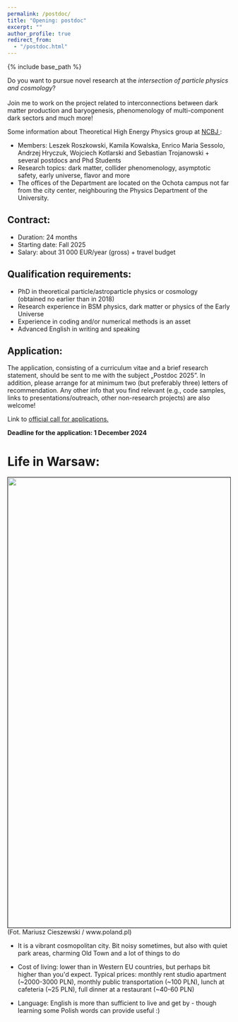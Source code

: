 ```yaml
---
permalink: /postdoc/
title: "Opening: postdoc"
excerpt: ""
author_profile: true
redirect_from:
  - "/postdoc.html"
---
```


{% include base_path %}

Do you want to pursue novel research at the _intersection of particle physics and cosmology_? <br><br>
Join me to work on the project related to interconnections between dark matter production and baryogenesis, phenomenology of multi-component dark sectors and much more!

Some information about Theoretical High Energy Physics group at <a href="https://www.ncbj.gov.pl/en"> NCBJ </a>:
* Members: Leszek Roszkowski, Kamila Kowalska, Enrico Maria Sessolo, Andrzej Hryczuk, Wojciech Kotlarski and Sebastian Trojanowski + several postdocs and Phd Students
* Research topics: dark matter, collider phenomenology, asymptotic safety, early universe, flavor and more
* The offices of the Department are located on the Ochota campus not far from the city center, neighbouring the Physics Department of the University.

Contract:
--------
* Duration: 24 months
* Starting date: Fall 2025
* Salary: about 31 000 EUR/year (gross) +  travel budget

Qualification requirements:
--------

* PhD in theoretical particle/astroparticle physics or cosmology <br>
(obtained no earlier than in 2018)
* Research experience in BSM physics, dark matter or physics of the Early Universe
* Experience in coding and/or numerical methods is an asset
* Advanced English in writing and speaking

Application:
--------

The application, consisting of a curriculum vitae and a brief research statement, should be sent to me with the subject „Postdoc 2025”. In addition, please arrange for at minimum two (but preferably three) letters of recommendation. Any other info that you find relevant (e.g., code samples, links to presentations/outreach, other non-research projects) are also welcome!

 Link to <a href="https://www.ncbj.gov.pl/en/praca/postdoc-bp2"> official call for applications.</a>


**Deadline for the application: 1 December 2024**


Life in Warsaw:
======

<img src="http://ahryczuk.github.io/files/warszawa.jpg" height="1020px" width="560px" border="1px">
<br>
(Fot. Mariusz Cieszewski / www.poland.pl)


* It is a vibrant cosmopolitan city. Bit noisy sometimes, but also with quiet park areas, charming Old Town and a lot of things to do

* Cost of living: lower than in Western EU countries, but perhaps bit higher than you'd expect. Typical prices: monthly rent studio apartment (~2000-3000 PLN), monthly public transportation (~100 PLN), lunch at cafeteria (~25 PLN), full dinner at a restaurant (~40-60 PLN)

* Language: English is more than sufficient to live and get by - though learning some Polish words can provide useful :)
